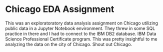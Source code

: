 # Chicago EDA Assignment
This was an exploratoratory data analysis assignment on Chicago utilizing public data in a Jupyter Notebook environment. They threw in some SQL practice in there and I had to connect to the IBM DB2 database. IBM Data Science Professional Certificate program. This was pretty insightful to me analyzing the data on the city of Chicago. Shout out Chicago.
